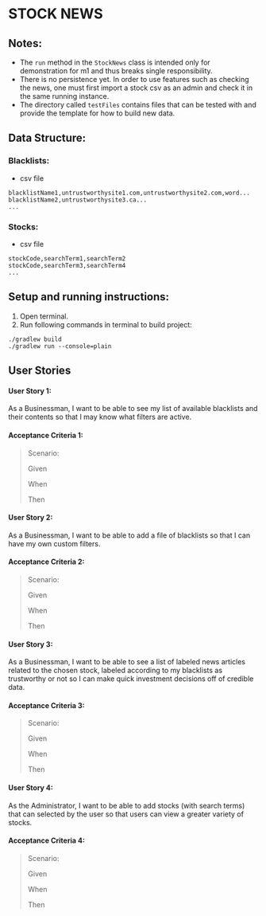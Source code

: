# STOCK NEWS
## Notes:
* The `run` method in the `StockNews` class is intended only for demonstration for m1 and thus breaks single responsibility.
* There is no persistence yet. In order to use features such as checking the news, one must first import a stock csv as an admin and check it in the same running instance.
* The directory called `testFiles` contains files that can be tested with and provide the template for how to build new data.

## Data Structure:
### Blacklists:
* csv file
```
blacklistName1,untrustworthysite1.com,untrustworthysite2.com,word...
blacklistName2,untrustworthysite3.ca...
...
```

### Stocks:
* csv file
```
stockCode,searchTerm1,searchTerm2
stockCode,searchTerm3,searchTerm4
...
```

## Setup and running instructions:
1. Open terminal.
2. Run following commands in terminal to build project: 
```
./gradlew build
./gradlew run --console=plain
```

## User Stories

#### User Story 1:
As a Businessman, I want to be able to see my list of available blacklists and their contents so that I may know what filters are active.
#### Acceptance Criteria 1:
>Scenario:
>
>Given
>
>When
>
>Then

#### User Story 2:
As a Businessman, I want to be able to add a file of blacklists so that I can have my own custom filters.
#### Acceptance Criteria 2:
>Scenario:
>
>Given
>
>When
>
>Then

#### User Story 3:
As a Businessman, I want to be able to see a list of labeled news articles related to the chosen stock, labeled according to my blacklists as trustworthy or not so I can make quick investment decisions off of credible data.
#### Acceptance Criteria 3:
>Scenario:
>
>Given
>
>When
>
>Then

#### User Story 4:
As the Administrator, I want to be able to add stocks (with search terms) that can selected by the user so that users can view a greater variety of stocks.
#### Acceptance Criteria 4:
>Scenario:
>
>Given
>
>When
>
>Then